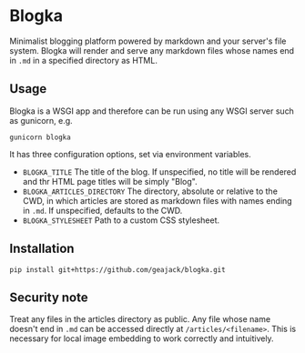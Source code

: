 # Blogka

Minimalist blogging platform powered by markdown and your server's file system. Blogka will render and serve any markdown files whose names end in `.md` in a specified directory as HTML.

## Usage

Blogka is a WSGI app and therefore can be run using any WSGI server such as gunicorn, e.g.

```
gunicorn blogka
```

It has three configuration options, set via environment variables.

- `BLOGKA_TITLE` The title of the blog. If unspecified, no title will be rendered and thr HTML page titles will be simply "Blog".
- `BLOGKA_ARTICLES_DIRECTORY` The directory, absolute or relative to the CWD, in which articles are stored as markdown files with names ending in `.md`. If unspecified, defaults to the CWD.
- `BLOGKA_STYLESHEET` Path to a custom CSS stylesheet.

## Installation

```
pip install git+https://github.com/geajack/blogka.git
```

## Security note

Treat any files in the articles directory as public. Any file whose name doesn't end in `.md` can be accessed directly at `/articles/<filename>`. This is necessary for local image embedding to work correctly and intuitively.